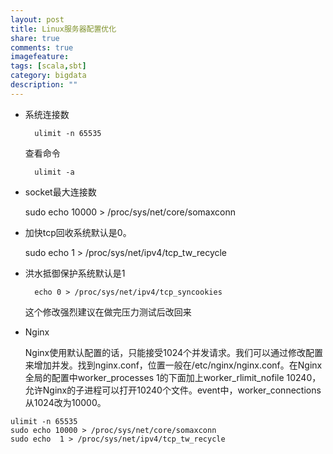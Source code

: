 ```yaml
---
layout: post
title: Linux服务器配置优化
share: true
comments: true
imagefeature:
tags: [scala,sbt]
category: bigdata
description: ""
---
```




<!--more-->


* 系统连接数

		ulimit -n 65535

	查看命令
	
		ulimit -a
		
* socket最大连接数

	sudo echo 10000 > /proc/sys/net/core/somaxconn
	
* 加快tcp回收系统默认是0。

	sudo echo  1 > /proc/sys/net/ipv4/tcp_tw_recycle
	
* 洪水抵御保护系统默认是1

		echo 0 > /proc/sys/net/ipv4/tcp_syncookies
	
	这个修改强烈建议在做完压力测试后改回来
	
* Nginx

	Nginx使用默认配置的话，只能接受1024个并发请求。我们可以通过修改配置来增加并发。找到nginx.conf，位置一般在/etc/nginx/nginx.conf。在Nginx全局的配置中worker_processes 1的下面加上worker_rlimit_nofile 10240，允许Nginx的子进程可以打开10240个文件。event中，worker_connections从1024改为10000。

	
	
```shell
ulimit -n 65535
sudo echo 10000 > /proc/sys/net/core/somaxconn
sudo echo  1 > /proc/sys/net/ipv4/tcp_tw_recycle

```